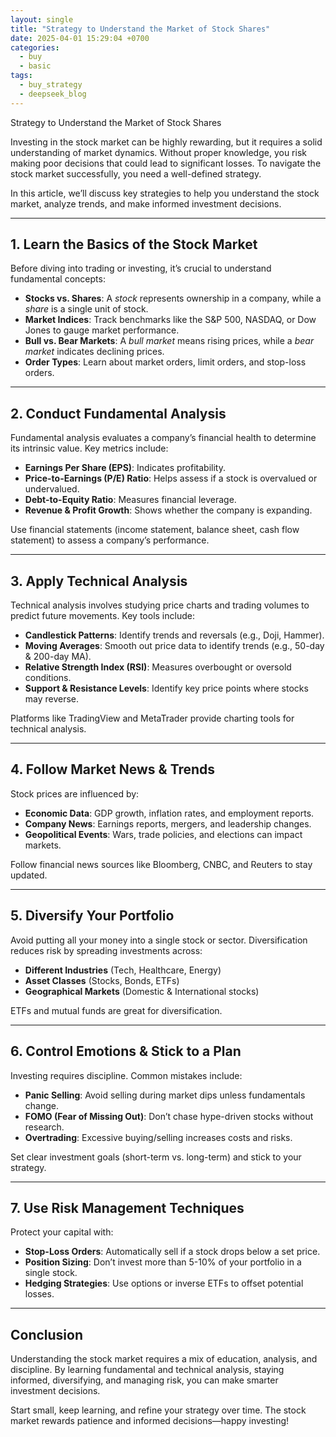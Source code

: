```yaml
---
layout: single
title: "Strategy to Understand the Market of Stock Shares"
date: 2025-04-01 15:29:04 +0700
categories:
  - buy
  - basic
tags:
  - buy_strategy
  - deepseek_blog
---
```


Strategy to Understand the Market of Stock Shares

Investing in the stock market can be highly rewarding, but it requires a solid understanding of market dynamics. Without proper knowledge, you risk making poor decisions that could lead to significant losses. To navigate the stock market successfully, you need a well-defined strategy.  

In this article, we’ll discuss key strategies to help you understand the stock market, analyze trends, and make informed investment decisions.  

---

## **1. Learn the Basics of the Stock Market**  
Before diving into trading or investing, it’s crucial to understand fundamental concepts:  
- **Stocks vs. Shares**: A *stock* represents ownership in a company, while a *share* is a single unit of stock.  
- **Market Indices**: Track benchmarks like the S&P 500, NASDAQ, or Dow Jones to gauge market performance.  
- **Bull vs. Bear Markets**: A *bull market* means rising prices, while a *bear market* indicates declining prices.  
- **Order Types**: Learn about market orders, limit orders, and stop-loss orders.  

---

## **2. Conduct Fundamental Analysis**  
Fundamental analysis evaluates a company’s financial health to determine its intrinsic value. Key metrics include:  
- **Earnings Per Share (EPS)**: Indicates profitability.  
- **Price-to-Earnings (P/E) Ratio**: Helps assess if a stock is overvalued or undervalued.  
- **Debt-to-Equity Ratio**: Measures financial leverage.  
- **Revenue & Profit Growth**: Shows whether the company is expanding.  

Use financial statements (income statement, balance sheet, cash flow statement) to assess a company’s performance.  

---

## **3. Apply Technical Analysis**  
Technical analysis involves studying price charts and trading volumes to predict future movements. Key tools include:  
- **Candlestick Patterns**: Identify trends and reversals (e.g., Doji, Hammer).  
- **Moving Averages**: Smooth out price data to identify trends (e.g., 50-day & 200-day MA).  
- **Relative Strength Index (RSI)**: Measures overbought or oversold conditions.  
- **Support & Resistance Levels**: Identify key price points where stocks may reverse.  

Platforms like TradingView and MetaTrader provide charting tools for technical analysis.  

---

## **4. Follow Market News & Trends**  
Stock prices are influenced by:  
- **Economic Data**: GDP growth, inflation rates, and employment reports.  
- **Company News**: Earnings reports, mergers, and leadership changes.  
- **Geopolitical Events**: Wars, trade policies, and elections can impact markets.  

Follow financial news sources like Bloomberg, CNBC, and Reuters to stay updated.  

---

## **5. Diversify Your Portfolio**  
Avoid putting all your money into a single stock or sector. Diversification reduces risk by spreading investments across:  
- **Different Industries** (Tech, Healthcare, Energy)  
- **Asset Classes** (Stocks, Bonds, ETFs)  
- **Geographical Markets** (Domestic & International stocks)  

ETFs and mutual funds are great for diversification.  

---

## **6. Control Emotions & Stick to a Plan**  
Investing requires discipline. Common mistakes include:  
- **Panic Selling**: Avoid selling during market dips unless fundamentals change.  
- **FOMO (Fear of Missing Out)**: Don’t chase hype-driven stocks without research.  
- **Overtrading**: Excessive buying/selling increases costs and risks.  

Set clear investment goals (short-term vs. long-term) and stick to your strategy.  

---

## **7. Use Risk Management Techniques**  
Protect your capital with:  
- **Stop-Loss Orders**: Automatically sell if a stock drops below a set price.  
- **Position Sizing**: Don’t invest more than 5-10% of your portfolio in a single stock.  
- **Hedging Strategies**: Use options or inverse ETFs to offset potential losses.  

---

## **Conclusion**  
Understanding the stock market requires a mix of education, analysis, and discipline. By learning fundamental and technical analysis, staying informed, diversifying, and managing risk, you can make smarter investment decisions.  

Start small, keep learning, and refine your strategy over time. The stock market rewards patience and informed decisions—happy investing!  
